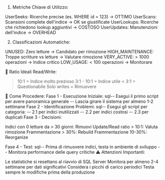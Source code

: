 1. Metriche Chiave di Utilizzo:

UserSeeks: Ricerche precise (es. WHERE id = 123) → OTTIMO
UserScans: Scansioni complete dell'indice → OK se giustificate
UserLookups: Ricerche che richiedono lookup aggiuntivi → COSTOSO
UserUpdates: Manutenzioni dell'indice → OVERHEAD

2. Classificazioni Automatiche:

UNUSED: Zero letture → Candidato per rimozione
HIGH_MAINTENANCE: Troppe scritture vs letture → Valutare rimozione
VERY_ACTIVE: > 1000 operazioni → Indice critico
LOW_USAGE: < 100 operazioni → Monitorare

🎯 Ratio Ideali Read/Write:

> 10:1 = Indice molto prezioso
3:1 - 10:1 = Indice utile
< 3:1 = Questionabile
Solo writes = Rimuovere

🔧 Come Procedere:
Fase 1 - Esecuzione Iniziale:
sql-- Esegui il primo script per avere panoramica generale
-- Lascia girare il sistema per almeno 1-2 settimane
Fase 2 - Identificazione Problemi:
sql-- Esegui gli script per categoria:
-- 2.1 per indici inutilizzati
-- 2.2 per indici costosi
-- 2.3 per duplicati
Fase 3 - Decisioni:

Indici con 0 letture da > 30 giorni: Rimuovi
Update/Read ratio > 10:1: Valuta rimozione
Frammentazione > 30%: Rebuild
Frammentazione 10-30%: Reorganize

Fase 4 - Test:
sql-- Prima di rimuovere indici, testa in ambiente di sviluppo
-- Monitora performance delle query critiche
⚠️ Attenzioni Importanti:

Le statistiche si resettano al riavvio di SQL Server
Monitora per almeno 2-4 settimane per dati significativi
Considera i picchi di carico periodici
Testa sempre le modifiche prima della produzione

